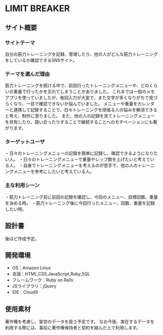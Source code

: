 # LIMIT BREAKER

## サイト概要
### サイトテーマ
自分の筋力トレーニングを記録、管理したり、他の人がどんな筋力トレーニングをしているか確認できるSNSサイト。

### テーマを選んだ理由
筋力トレーニングを続ける中で、前回行ったトレーニングメニューや、どのくらいの重量で行ったかを忘れてしまうことがありました。
これまでは一般のメモアプリを使っていましたが、毎回入力が大変で、また文字が多くなりがちで見づらくなり、一目で確認できないか悩んでいました。
メニューや重量をカレンダーと連携して記録することで、日々トレーニングを頑張る人の悩みを解消できると考え、制作に至りました。
また、他の人の記録を見てトレーニングメニューを共有したり、競い合ったりすることで継続することへのモチベーションにも繋がります。

### ターゲットユーザ
・日々のトレーニングメニューの記録を簡単に記録し、確認できるようになりたい人。
・日々のトレーニングメニューで重量やレップ数を上げたいと考えている人。
・自身でトレーニングメニューを考えるのが苦手で、他の人のトレーニングメニューを参考にしたいと考えている人。

### 主な利用シーン
・筋力トレーニング前に前回の記録を確認し、今回のメニュー、目標回数、重量を決める時。
・筋力トレーニング後に今回行ったメニュー、回数、重量を記録したい時。
​
## 設計書
後ほど作成予定。
​
## 開発環境
- OS：Amazon Linux
- 言語：HTML,CSS,JavaScript,Ruby,SQL
- フレームワーク：Ruby on Rails
- JSライブラリ：jQuery
- IDE：Cloud9
​
## 使用素材
著作権を考慮し、架空のデータを扱う予定です。
なお今後、実在するデータを利用する際には、事前に著作権保持者と契約を結んだ上で利用します。